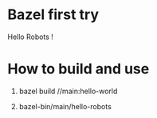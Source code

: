 # Bazel first try

Hello Robots !

# How to build and use

1. bazel build //main:hello-world

1. bazel-bin/main/hello-robots